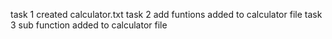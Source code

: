 task 1 created calculator.txt
task 2 add funtions added to calculator file
task 3 sub function added to calculator file
